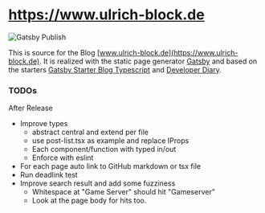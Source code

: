 # https://www.ulrich-block.de

![Gatsby Publish](https://github.com/ulrichblock/www.ulrich-block.de/workflows/Gatsby%20Publish/badge.svg?branch=master)

This is source for the Blog [www.ulrich-block.de](https://www.ulrich-block.de).
It is realized with the static page generator [Gatsby](https://www.gatsbyjs.org/) and based on the starters [Gatsby Starter Blog Typescript](https://github.com/gperl27/Gatsby-Starter-Blog-Typescript) and [Developer Diary](https://www.gatsbyjs.org/starters/willjw3/gatsby-starter-developer-diary/).

### TODOs

After Release
- Improve types
  - abstract central and extend per file
  - use post-list.tsx as example and replace IProps
  - Each component/function with typed in/out
  - Enforce with eslint
- For each page auto link to GitHub markdown or tsx file
- Run deadlink test
- Improve search result and add some fuzziness
  - Whitespace at "Game Server" should hit "Gameserver"
  - Look at the page body for hits too.
